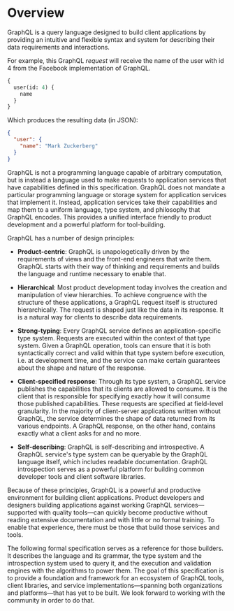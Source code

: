 # Overview

GraphQL is a query language designed to build client applications by providing
an intuitive and flexible syntax and system for describing their data
requirements and interactions.

For example, this GraphQL _request_ will receive the name of the user with id 4
from the Facebook implementation of GraphQL.

```graphql example
{
  user(id: 4) {
    name
  }
}
```

Which produces the resulting data (in JSON):

```json example
{
  "user": {
    "name": "Mark Zuckerberg"
  }
}
```

GraphQL is not a programming language capable of arbitrary computation, but is
instead a language used to make requests to application services that have
capabilities defined in this specification. GraphQL does not mandate a
particular programming language or storage system for application services that
implement it. Instead, application services take their capabilities and map them
to a uniform language, type system, and philosophy that GraphQL encodes. This
provides a unified interface friendly to product development and a powerful
platform for tool-building.

GraphQL has a number of design principles:

- **Product-centric**: GraphQL is unapologetically driven by the requirements of
  views and the front-end engineers that write them. GraphQL starts with their
  way of thinking and requirements and builds the language and runtime necessary
  to enable that.

- **Hierarchical**: Most product development today involves the creation and
  manipulation of view hierarchies. To achieve congruence with the structure of
  these applications, a GraphQL request itself is structured hierarchically. The
  request is shaped just like the data in its response. It is a natural way for
  clients to describe data requirements.

- **Strong-typing**: Every GraphQL service defines an application-specific type
  system. Requests are executed within the context of that type system. Given a
  GraphQL operation, tools can ensure that it is both syntactically correct and
  valid within that type system before execution, i.e. at development time, and
  the service can make certain guarantees about the shape and nature of the
  response.

- **Client-specified response**: Through its type system, a GraphQL service
  publishes the capabilities that its clients are allowed to consume. It is the
  client that is responsible for specifying exactly how it will consume those
  published capabilities. These requests are specified at field-level
  granularity. In the majority of client-server applications written without
  GraphQL, the service determines the shape of data returned from its various
  endpoints. A GraphQL response, on the other hand, contains exactly what a
  client asks for and no more.

- **Self-describing**: GraphQL is self-describing and introspective. A GraphQL
  service's type system can be queryable by the GraphQL language itself, which
  includes readable documentation. GraphQL introspection serves as a powerful
  platform for building common developer tools and client software libraries.

Because of these principles, GraphQL is a powerful and productive environment
for building client applications. Product developers and designers building
applications against working GraphQL services—supported with quality tools—can
quickly become productive without reading extensive documentation and with
little or no formal training. To enable that experience, there must be those
that build those services and tools.

The following formal specification serves as a reference for those builders. It
describes the language and its grammar, the type system and the introspection
system used to query it, and the execution and validation engines with the
algorithms to power them. The goal of this specification is to provide a
foundation and framework for an ecosystem of GraphQL tools, client libraries,
and service implementations—spanning both organizations and platforms—that has
yet to be built. We look forward to working with the community in order to do
that.
